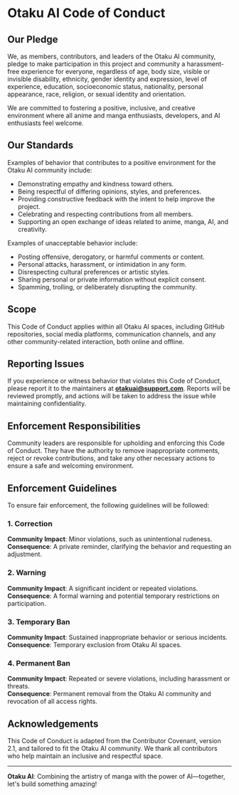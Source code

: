 # Otaku AI Code of Conduct

## Our Pledge

We, as members, contributors, and leaders of the Otaku AI community, pledge to make participation in this project and community a harassment-free experience for everyone, regardless of age, body size, visible or invisible disability, ethnicity, gender identity and expression, level of experience, education, socioeconomic status, nationality, personal appearance, race, religion, or sexual identity and orientation.

We are committed to fostering a positive, inclusive, and creative environment where all anime and manga enthusiasts, developers, and AI enthusiasts feel welcome.

## Our Standards

Examples of behavior that contributes to a positive environment for the Otaku AI community include:

- Demonstrating empathy and kindness toward others.
- Being respectful of differing opinions, styles, and preferences.
- Providing constructive feedback with the intent to help improve the project.
- Celebrating and respecting contributions from all members.
- Supporting an open exchange of ideas related to anime, manga, AI, and creativity.

Examples of unacceptable behavior include:

- Posting offensive, derogatory, or harmful comments or content.
- Personal attacks, harassment, or intimidation in any form.
- Disrespecting cultural preferences or artistic styles.
- Sharing personal or private information without explicit consent.
- Spamming, trolling, or deliberately disrupting the community.

## Scope

This Code of Conduct applies within all Otaku AI spaces, including GitHub repositories, social media platforms, communication channels, and any other community-related interaction, both online and offline.

## Reporting Issues

If you experience or witness behavior that violates this Code of Conduct, please report it to the maintainers at **otakuai@support.com**. Reports will be reviewed promptly, and actions will be taken to address the issue while maintaining confidentiality.

## Enforcement Responsibilities

Community leaders are responsible for upholding and enforcing this Code of Conduct. They have the authority to remove inappropriate comments, reject or revoke contributions, and take any other necessary actions to ensure a safe and welcoming environment.

## Enforcement Guidelines

To ensure fair enforcement, the following guidelines will be followed:

### 1. Correction
**Community Impact**: Minor violations, such as unintentional rudeness.  
**Consequence**: A private reminder, clarifying the behavior and requesting an adjustment.

### 2. Warning
**Community Impact**: A significant incident or repeated violations.  
**Consequence**: A formal warning and potential temporary restrictions on participation.

### 3. Temporary Ban
**Community Impact**: Sustained inappropriate behavior or serious incidents.  
**Consequence**: Temporary exclusion from Otaku AI spaces.

### 4. Permanent Ban
**Community Impact**: Repeated or severe violations, including harassment or threats.  
**Consequence**: Permanent removal from the Otaku AI community and revocation of all access rights.

## Acknowledgements

This Code of Conduct is adapted from the Contributor Covenant, version 2.1, and tailored to fit the Otaku AI community. We thank all contributors who help maintain an inclusive and respectful space.

---

**Otaku AI**: Combining the artistry of manga with the power of AI—together, let's build something amazing!
